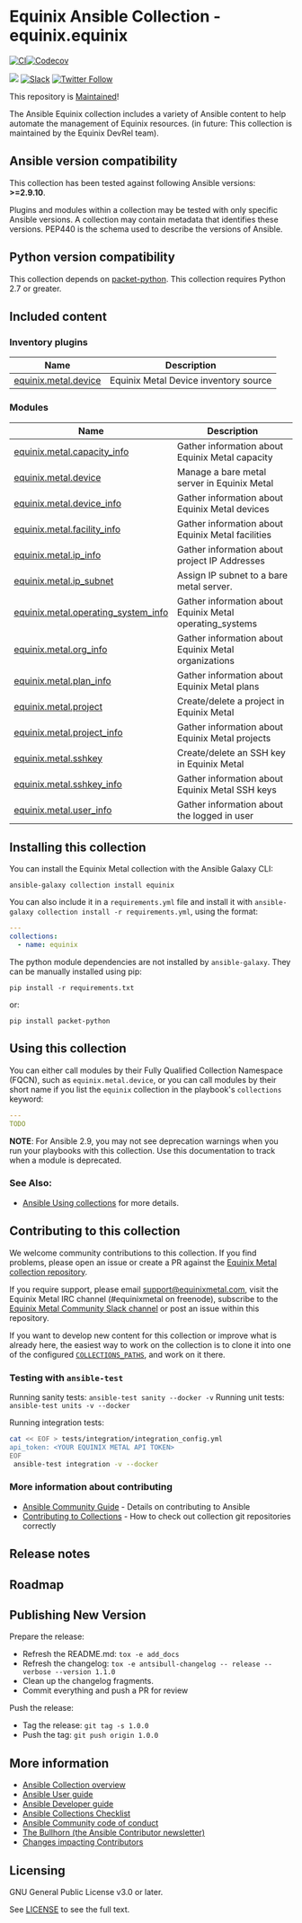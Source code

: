 # Equinix Ansible Collection - equinix.equinix

[![CI](https://github.com/equinix/ansible-collection-equinix/actions/workflows/ansible-integration.yml/badge.svg)](https://github.com/equinix/ansible-collection-equinix/actions/workflows/ansible-integration.yml)[![Codecov](https://img.shields.io/codecov/c/github/equinix/ansible-collection-equinix)](https://codecov.io/gh/equinix/ansible-collection-equinix)

![](https://img.shields.io/badge/stability-maintained-green.svg) [![Slack](https://slack.equinixmetal.com/badge.svg)](https://slack.equinixmetal.com/) [![Twitter Follow](https://img.shields.io/twitter/follow/equinixmetal.svg?style=social&label=Follow)](https://twitter.com/intent/follow?screen_name=equinixmetal)

This repository is [Maintained](https://github.com/packethost/standards/blob/master/maintained-statement.md)!

The Ansible Equinix collection includes a variety of Ansible content to help automate the management of Equinix resources. (in future: This collection is maintained by the Equinix DevRel team).

<!--start requires_ansible-->
## Ansible version compatibility

This collection has been tested against following Ansible versions: **>=2.9.10**.

Plugins and modules within a collection may be tested with only specific Ansible versions.
A collection may contain metadata that identifies these versions.
PEP440 is the schema used to describe the versions of Ansible.
<!--end requires_ansible-->

## Python version compatibility

This collection depends on [packet-python](https://github.com/packethost/packet-python). This collection requires Python 2.7 or greater.

## Included content

<!--start collection content-->
### Inventory plugins
Name | Description
--- | ---
[equinix.metal.device](https://github.com/equinix/ansible-collection-equinix/blob/main/docs/equinix.metal.device_inventory.rst)|Equinix Metal Device inventory source

### Modules
Name | Description
--- | ---
[equinix.metal.capacity_info](https://github.com/equinix/ansible-collection-equinix/blob/main/docs/equinix.metal.capacity_info_module.rst)|Gather information about Equinix Metal capacity
[equinix.metal.device](https://github.com/equinix/ansible-collection-equinix/blob/main/docs/equinix.metal.device_module.rst)|Manage a bare metal server in Equinix Metal
[equinix.metal.device_info](https://github.com/equinix/ansible-collection-equinix/blob/main/docs/equinix.metal.device_info_module.rst)|Gather information about Equinix Metal devices
[equinix.metal.facility_info](https://github.com/equinix/ansible-collection-equinix/blob/main/docs/equinix.metal.facility_info_module.rst)|Gather information about Equinix Metal facilities
[equinix.metal.ip_info](https://github.com/equinix/ansible-collection-equinix/blob/main/docs/equinix.metal.ip_info_module.rst)|Gather information about project IP Addresses
[equinix.metal.ip_subnet](https://github.com/equinix/ansible-collection-equinix/blob/main/docs/equinix.metal.ip_subnet_module.rst)|Assign IP subnet to a bare metal server.
[equinix.metal.operating_system_info](https://github.com/equinix/ansible-collection-equinix/blob/main/docs/equinix.metal.operating_system_info_module.rst)|Gather information about Equinix Metal operating_systems
[equinix.metal.org_info](https://github.com/equinix/ansible-collection-equinix/blob/main/docs/equinix.metal.org_info_module.rst)|Gather information about Equinix Metal organizations
[equinix.metal.plan_info](https://github.com/equinix/ansible-collection-equinix/blob/main/docs/equinix.metal.plan_info_module.rst)|Gather information about Equinix Metal plans
[equinix.metal.project](https://github.com/equinix/ansible-collection-equinix/blob/main/docs/equinix.metal.project_module.rst)|Create/delete a project in Equinix Metal
[equinix.metal.project_info](https://github.com/equinix/ansible-collection-equinix/blob/main/docs/equinix.metal.project_info_module.rst)|Gather information about Equinix Metal projects
[equinix.metal.sshkey](https://github.com/equinix/ansible-collection-equinix/blob/main/docs/equinix.metal.sshkey_module.rst)|Create/delete an SSH key in Equinix Metal
[equinix.metal.sshkey_info](https://github.com/equinix/ansible-collection-equinix/blob/main/docs/equinix.metal.sshkey_info_module.rst)|Gather information about Equinix Metal SSH keys
[equinix.metal.user_info](https://github.com/equinix/ansible-collection-equinix/blob/main/docs/equinix.metal.user_info_module.rst)|Gather information about the logged in user

<!--end collection content-->

## Installing this collection

You can install the Equinix Metal collection with the Ansible Galaxy CLI:

    ansible-galaxy collection install equinix

You can also include it in a `requirements.yml` file and install it with `ansible-galaxy collection install -r requirements.yml`, using the format:

```yaml
---
collections:
  - name: equinix
```

The python module dependencies are not installed by `ansible-galaxy`.  They can
be manually installed using pip:

    pip install -r requirements.txt

or:

    pip install packet-python

## Using this collection


You can either call modules by their Fully Qualified Collection Namespace (FQCN), such as `equinix.metal.device`, or you can call modules by their short name if you list the `equinix` collection in the playbook's `collections` keyword:

```yaml
---
TODO
```

**NOTE**: For Ansible 2.9, you may not see deprecation warnings when you run your playbooks with this collection. Use this documentation to track when a module is deprecated.


### See Also:

* [Ansible Using collections](https://docs.ansible.com/ansible/latest/user_guide/collections_using.html) for more details.

## Contributing to this collection

We welcome community contributions to this collection. If you find problems, please open an issue or create a PR against the [Equinix Metal collection repository](https://github.com/equinix/ansible-collection-equinix).

If you require support, please email [support@equinixmetal.com](mailto:support@equinixmetal.com), visit the Equinix Metal IRC channel (#equinixmetal on freenode), subscribe to the [Equinix Metal Community Slack channel](https://slack.equinixmetal.com/) or post an issue within this repository.

If you want to develop new content for this collection or improve what is already here, the easiest way to work on the collection is to clone it into one of the configured [`COLLECTIONS_PATHS`](https://docs.ansible.com/ansible/latest/reference_appendices/config.html#collections-paths), and work on it there.

### Testing with `ansible-test`

Running sanity tests: `ansible-test sanity --docker -v`
Running unit tests: `ansible-test units -v --docker`

Running integration tests:

```sh
cat << EOF > tests/integration/integration_config.yml
api_token: <YOUR EQUINIX METAL API TOKEN>
EOF
 ansible-test integration -v --docker
 ```

### More information about contributing

- [Ansible Community Guide](https://docs.ansible.com/ansible/latest/community/index.html) - Details on contributing to Ansible
- [Contributing to Collections](https://docs.ansible.com/ansible/devel/dev_guide/developing_collections.html#contributing-to-collections) - How to check out collection git repositories correctly

## Release notes
<!--Add a link to a changelog.rst file or an external docsite to cover this information. -->

## Roadmap

<!-- Optional. Include the roadmap for this collection, and the proposed release/versioning strategy so users can anticipate the upgrade/update cycle. -->

## Publishing New Version

Prepare the release:
- Refresh the README.md: `tox -e add_docs`
- Refresh the changelog: `tox -e antsibull-changelog -- release --verbose --version 1.1.0`
- Clean up the changelog fragments.
- Commit everything and push a PR for review

Push the release:
- Tag the release: `git tag -s 1.0.0`
- Push the tag: `git push origin 1.0.0`

## More information

- [Ansible Collection overview](https://github.com/ansible-collections/overview)
- [Ansible User guide](https://docs.ansible.com/ansible/latest/user_guide/index.html)
- [Ansible Developer guide](https://docs.ansible.com/ansible/latest/dev_guide/index.html)
- [Ansible Collections Checklist](https://github.com/ansible-collections/overview/blob/master/collection_requirements.rst)
- [Ansible Community code of conduct](https://docs.ansible.com/ansible/latest/community/code_of_conduct.html)
- [The Bullhorn (the Ansible Contributor newsletter)](https://us19.campaign-archive.com/home/?u=56d874e027110e35dea0e03c1&id=d6635f5420)
- [Changes impacting Contributors](https://github.com/ansible-collections/overview/issues/45)

## Licensing

GNU General Public License v3.0 or later.

See [LICENSE](https://www.gnu.org/licenses/gpl-3.0.txt) to see the full text.
